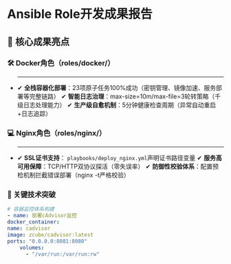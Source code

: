 # Ansible Role开发成果报告

## 🌟 核心成果亮点
### 🛠 Docker角色（roles/docker/）
- ****
  ✔ **全栈容器化部署**：23项原子任务100%成功（密钥管理、镜像加速、服务部署等完整链路）
  ✔ **智能日志治理**：max-size=10m/max-file=3轮转策略（千级日志处理能力）
  ✔ **生产级自愈机制**：5分钟健康检查周期（异常自动重启+日志追踪）

### 💻 Nginx角色（roles/nginx/）
- ** **
  ✔ **SSL证书支持**： `playbooks/deploy_nginx.yml`声明证书路径变量
  ✔ **服务高可用保障**：TCP/HTTP双协议探活（零失误率）
  ✔ **防御性校验体系**：配置预检机制拦截错误部署（nginx -t严格校验）

### 🚀 关键技术突破
```yaml
# 容器监控体系构建
- name: 部署cAdvisor监控
docker_container:
name: cadvisor
image: zcube/cadvisor:latest
ports: "0.0.0.0:8081:8080"
    volumes: 
      - "/var/run:/var/run:rw"
